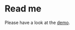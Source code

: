 Read me
===============

Please have a look at the [demo](http://www.faculty.jacobs-university.de/agoel/audio-slideshow/).
